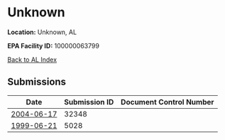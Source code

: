 # Unknown

**Location:** Unknown, AL

**EPA Facility ID:** 100000063799

[Back to AL Index](../../index.md)

## Submissions

| Date | Submission ID | Document Control Number |
|------|--------------|-------------------------|
| [2004-06-17](submissions/32348.md) | 32348 |  |
| [1999-06-21](submissions/5028.md) | 5028 |  |
